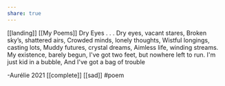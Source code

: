 ```yaml
---
share: true
---
```

[[landing]] [[My Poems]]
Dry Eyes
.
.
.
Dry eyes, vacant stares,
Broken sky’s, shattered airs,
Crowded minds, lonely thoughts,
Wistful longings, casting lots,
Muddy futures, crystal dreams,
Aimless life, winding streams.
My existence, barely begun,
I've got two feet, but nowhere left to run. 
I'm just kid in a bubble,
And I've got a bag of trouble

-Aurélie 2021
[[complete]] [[sad]]
#poem
